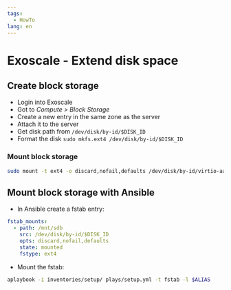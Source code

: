 ```yaml
---
tags:
  - HowTo
lang: en
---
```

# Exoscale - Extend disk space

## Create block storage

* Login into Exoscale
* Got to *Compute > Block Storage*
* Create a new entry in the same zone as the server
* Attach it to the server
* Get disk path from `/dev/disk/by-id/$DISK_ID`
* Format the disk `sudo mkfs.ext4 /dev/disk/by-id/$DISK_ID`

### Mount block storage

```bash
sudo mount -t ext4 -o discard,nofail,defaults /dev/disk/by-id/virtio-aa92737a-d415-4b14-8 /mnt/sdb
```

## Mount block storage with Ansible

* In Ansible create a fstab entry:

```yml
fstab_mounts:
  - path: /mnt/sdb
    src: /dev/disk/by-id/$DISK_ID
    opts: discard,nofail,defaults
    state: mounted
    fstype: ext4
```

* Mount the fstab:

```bash
aplaybook -i inventories/setup/ plays/setup.yml -t fstab -l $ALIAS
```
